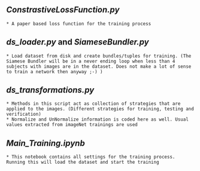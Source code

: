 ## _ConstrastiveLossFunction.py_
    * A paper based loss function for the training process
## _ds_loader.py_ and _SiameseBundler.py_
    * Load dataset from disk and create bundles/tuples for training. (The Siamese Bundler will be in a never ending loop when less than 4 subjects with images are in the dataset. Does not make a lot of sense to train a network then anyway ;-) )
## _ds_transformations.py_
    * Methods in this script act as collection of strategies that are applied to the images. (Different strategies for training, testing and verification)
    * Normalize and UnNormalize information is coded here as well. Usual values extracted from imageNet trainings are used
## _Main_Training.ipynb_
    * This notebook contains all settings for the training process. Running this will load the dataset and start the training